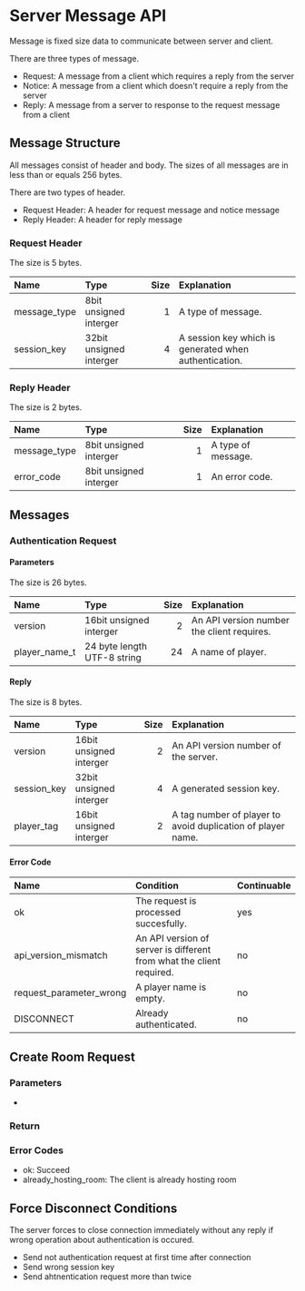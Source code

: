 # Server Message API

Message is fixed size data to communicate between server and client.

There are three types of message.

- Request: A message from a client which requires a reply from the server
- Notice: A message from a client which doesn't require a reply from the server
- Reply: A message from a server to response to the request message from a client

## Message Structure

All messages consist of header and body.
The sizes of all messages are in less than or equals 256 bytes.

There are two types of header.

- Request Header: A header for request message and notice message
- Reply Header: A header for reply message

### Request Header

The size is 5 bytes.

|Name|Type|Size|Explanation|
|:---|:---|---:|:---|
|message_type|8bit unsigned interger|1|A type of message.|
|session_key|32bit unsigned interger|4|A session key which is generated when authentication.|

### Reply Header

The size is 2 bytes.

|Name|Type|Size|Explanation|
|:---|:---|---:|:---|
|message_type|8bit unsigned interger|1|A type of message.|
|error_code|8bit unsigned interger|1|An error code.|

## Messages

### Authentication Request

#### Parameters

The size is 26 bytes.

|Name|Type|Size|Explanation|
|:---|:---|---:|:---|
|version|16bit unsigned interger|2|An API version number the client requires.|
|player_name_t|24 byte length UTF-8 string|24|A name of player.|

#### Reply

The size is 8 bytes.

|Name|Type|Size|Explanation|
|:---|:---|---:|:---|
|version|16bit unsigned interger|2|An API version number of the server.|
|session_key|32bit unsigned interger|4|A generated session key.|
|player_tag|16bit unsigned interger|2|A tag number of player to avoid duplication of player name.|

#### Error Code

|Name|Condition|Continuable|
|:---|:---|:---|
|ok|The request is processed succesfully.|yes|
|api_version_mismatch|An API version of server is different from what the client required.|no|
|request_parameter_wrong|A player name is empty.|no|
|DISCONNECT|Already authenticated.|no|

## Create Room Request

### Parameters

- 

### Return

### Error Codes

- ok: Succeed
- already_hosting_room: The client is already hosting room

## Force Disconnect Conditions

The server forces to close connection immediately without any reply if wrong operation about authentication is occured.

- Send not authentication request at first time after connection
- Send wrong session key
- Send ahtnentication request more than twice
